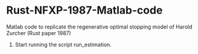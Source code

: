 # Rust-NFXP-1987-Matlab-code
Matlab code to replicate the regenerative optimal stopping model of Harold Zurcher (Rust paper 1987)


1) Start running the script run_estimation.
